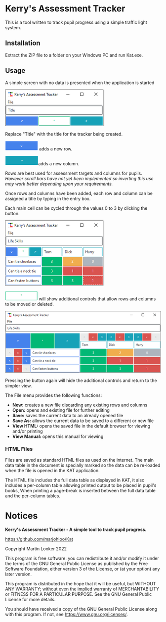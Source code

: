 # Kerry's Assessment Tracker

This is a tool written to track pupil progress using a simple traffic light system.

## Installation

Extract the ZIP file to a folder on your Windows PC and run Kat.exe.

## Usage

A simple screen with no data is presented when the application is started

![](images\new.png) 

Replace "Title" with the title for the tracker being created.

![add_row](images\add_row.png) adds a new row.

![add_col](images\add_col.png)adds a new column.

Rows are best used for assessment targets and columns for pupils. *However scroll bars have not yet been implemented so inverting this use may work better depending upon your requirements.*

Once rows and columns have been added, each row and column can be assigned a title by typing in the entry box.

Each main cell can be cycled through the values 0 to 3 by clicking the button.

![basic](images\basic.png) 

![show_full](images\show_full.png) will show additional controls that allow rows and columns to be moved or deleted.

![full](images\full.png) 

Pressing the button again will hide the additional controls and return to the simpler view.

The File menu provides the following functions:

* **New:** creates a new file discarding any existing rows and columns
* **Open:** opens and existing file for further editing
* **Save:** saves the current data to an already opened file
* **Save As:** allows the current data to be saved to a different or new file
* **View HTML:** opens the saved file in the default browser for viewing and/or printing
* **View Manual:** opens this manual for viewing

### HTML Files

Files are saved as standard HTML files as used on the internet. The main data table in the document is specially marked so the data can be re-loaded when the file is opened in the KAT application.

The HTML file includes the full data table as displayed in KAT, it also includes a per-column table allowing printed output to be placed in pupil's books, When printing a page-break is inserted between the full data table and the per-column tables.

# Notices

**Kerry's Assessment Tracker - A simple tool to track pupil progress.**

https://github.com/marjohloo/Kat

Copyright Martin Looker 2022

This program is free software: you can redistribute it and/or modify it under the terms of the GNU General Public License as published by the Free Software Foundation, either version 3 of the License, or (at your option) any later version.

This program is distributed in the hope that it will be useful, but WITHOUT ANY WARRANTY; without even the implied warranty of MERCHANTABILITY or FITNESS FOR A PARTICULAR PURPOSE. See the GNU General Public License for more details.

You should have received a copy of the GNU General Public License along with this program. If not, see <https://www.gnu.org/licenses/>.